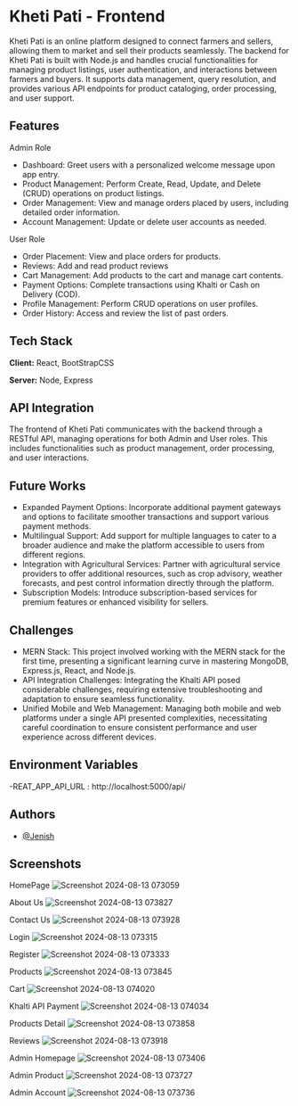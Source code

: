 
# Kheti Pati - Frontend

Kheti Pati is an online platform designed to connect farmers and sellers, allowing them to market and sell their products seamlessly. The backend for Kheti Pati is built with Node.js and handles crucial functionalities for managing product listings, user authentication, and interactions between farmers and buyers. It supports data management, query resolution, and provides various API endpoints for product cataloging, order processing, and user support.





## Features

Admin Role
- Dashboard: Greet users with a personalized welcome message upon app entry.
- Product Management: Perform Create, Read, Update, and Delete (CRUD) operations on product listings.
- Order Management: View and manage orders placed by users, including detailed order information.
- Account Management: Update or delete user accounts as needed.

User Role
- Order Placement: View and place orders for products.
- Reviews: Add and read product reviews
- Cart Management: Add products to the cart and manage cart contents.
- Payment Options: Complete transactions using Khalti or Cash on Delivery (COD).
- Profile Management: Perform CRUD operations on user profiles.
- Order History: Access and review the list of past orders.




## Tech Stack

**Client:** React, BootStrapCSS

**Server:** Node, Express


## API Integration

The frontend of Kheti Pati communicates with the backend through a RESTful API, managing operations for both Admin and User roles. This includes functionalities such as product management, order processing, and user interactions.



## Future Works

- Expanded Payment Options: Incorporate additional payment gateways and options to facilitate smoother transactions and support various payment methods.
- Multilingual Support: Add support for multiple languages to cater to a broader audience and make the platform accessible to users from different regions.
- Integration with Agricultural Services: Partner with agricultural service providers to offer additional resources, such as crop advisory, weather forecasts, and pest control information directly through the platform.
- Subscription Models: Introduce subscription-based services for premium features or enhanced visibility for sellers.
## Challenges

- MERN Stack: This project involved working with the MERN stack for the first time, presenting a significant learning curve in mastering MongoDB, Express.js, React, and Node.js.
- API Integration Challenges: Integrating the Khalti API posed considerable challenges, requiring extensive troubleshooting and adaptation to ensure seamless functionality.
- Unified Mobile and Web Management: Managing both mobile and web platforms under a single API presented complexities, necessitating careful coordination to ensure consistent performance and user experience across different devices.
## Environment Variables
-REAT_APP_API_URL : http://localhost:5000/api/
## Authors

- [@Jenish](https://github.com/Jemnish)


## Screenshots

HomePage 
![Screenshot 2024-08-13 073059](https://github.com/user-attachments/assets/6860ad2d-33b5-458d-a527-32066f66356c)

About Us
![Screenshot 2024-08-13 073827](https://github.com/user-attachments/assets/588e2f9f-cc06-4a25-aebc-4d25fa93acf2)

Contact Us
![Screenshot 2024-08-13 073928](https://github.com/user-attachments/assets/497ef51e-5a44-4c2e-accc-a899159fa9ab)

Login 
![Screenshot 2024-08-13 073315](https://github.com/user-attachments/assets/e270312d-7057-4d3a-838d-f95e50ef4c1e)

Register
![Screenshot 2024-08-13 073333](https://github.com/user-attachments/assets/ce33b374-2931-4664-82f6-3404d31c45f5)

Products
![Screenshot 2024-08-13 073845](https://github.com/user-attachments/assets/44809f41-59ba-4e58-bff7-7ce26920f1eb)

Cart 
![Screenshot 2024-08-13 074020](https://github.com/user-attachments/assets/6eaacef0-1815-48f4-b40a-c8d6e5407b67)

Khalti API Payment
![Screenshot 2024-08-13 074034](https://github.com/user-attachments/assets/497eb5cd-bf9d-4427-82c8-097ce5ed3693)


Products Detail
![Screenshot 2024-08-13 073858](https://github.com/user-attachments/assets/fd908d8d-571f-4237-bd39-2961708d711f)

Reviews 
![Screenshot 2024-08-13 073918](https://github.com/user-attachments/assets/69e6a6a6-2447-4bd7-bedb-117bba08d1bc)

Admin Homepage
![Screenshot 2024-08-13 073406](https://github.com/user-attachments/assets/9e9505b2-f557-47fb-b894-7379bafc9d9b)

Admin Product
![Screenshot 2024-08-13 073727](https://github.com/user-attachments/assets/34fb5803-5b31-4052-8b30-c4aefb12c630)

Admin Account
![Screenshot 2024-08-13 073736](https://github.com/user-attachments/assets/62378797-9451-4ba1-8324-3a57d8cfcdfb)





